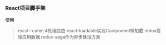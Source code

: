 ### React项目脚手架
使用
> react-router-4处理路由
> react-loadable实现Component懒加载
> redux管理应用数据
> redux-saga作为异步处理方案
